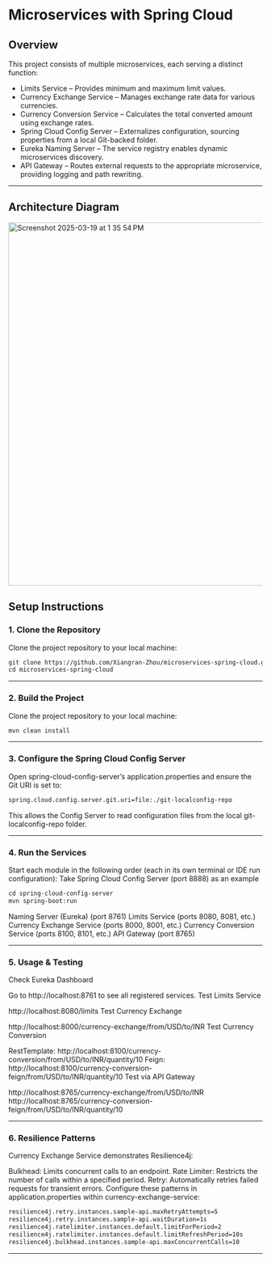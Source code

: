 # Microservices with Spring Cloud
## Overview
This project consists of multiple microservices, each serving a distinct function:
- Limits Service – Provides minimum and maximum limit values.
- Currency Exchange Service – Manages exchange rate data for various currencies.
- Currency Conversion Service – Calculates the total converted amount using exchange rates.
- Spring Cloud Config Server – Externalizes configuration, sourcing properties from a local Git-backed folder.
- Eureka Naming Server – The service registry enables dynamic microservices discovery.
- API Gateway – Routes external requests to the appropriate microservice, providing logging and path rewriting.
---
## Architecture Diagram
<img width="719" alt="Screenshot 2025-03-19 at 1 35 54 PM" src="https://github.com/user-attachments/assets/afb0c97a-b256-434c-b5c8-ad9d471bc768" />

## Setup Instructions
### 1. Clone the Repository
Clone the project repository to your local machine:
   ```xml
   git clone https://github.com/Xiangran-Zhou/microservices-spring-cloud.git
cd microservices-spring-cloud
   ```
---
### 2. Build the Project
Clone the project repository to your local machine:
   ```xml
   mvn clean install
   ```
---
### 3. Configure the Spring Cloud Config Server
Open spring-cloud-config-server’s application.properties and ensure the Git URI is set to:
   ```xml
   spring.cloud.config.server.git.uri=file:./git-localconfig-repo
   ```
This allows the Config Server to read configuration files from the local git-localconfig-repo folder.

---
### 4. Run the Services
Start each module in the following order (each in its own terminal or IDE run configuration):
Take Spring Cloud Config Server (port 8888) as an example
   ```xml
   cd spring-cloud-config-server
mvn spring-boot:run
   ```
Naming Server (Eureka) (port 8761)
Limits Service (ports 8080, 8081, etc.)
Currency Exchange Service (ports 8000, 8001, etc.)
Currency Conversion Service (ports 8100, 8101, etc.)
API Gateway (port 8765)

---
### 5. Usage & Testing
Check Eureka Dashboard

Go to http://localhost:8761 to see all registered services.
Test Limits Service

http://localhost:8080/limits
Test Currency Exchange

http://localhost:8000/currency-exchange/from/USD/to/INR
Test Currency Conversion

RestTemplate:
http://localhost:8100/currency-conversion/from/USD/to/INR/quantity/10
Feign:
http://localhost:8100/currency-conversion-feign/from/USD/to/INR/quantity/10
Test via API Gateway

http://localhost:8765/currency-exchange/from/USD/to/INR
http://localhost:8765/currency-conversion-feign/from/USD/to/INR/quantity/10

---
### 6. Resilience Patterns
Currency Exchange Service demonstrates Resilience4j:

Bulkhead: Limits concurrent calls to an endpoint.
Rate Limiter: Restricts the number of calls within a specified period.
Retry: Automatically retries failed requests for transient errors.
Configure these patterns in application.properties within currency-exchange-service:
   ```xml
   resilience4j.retry.instances.sample-api.maxRetryAttempts=5
resilience4j.retry.instances.sample-api.waitDuration=1s
resilience4j.ratelimiter.instances.default.limitForPeriod=2
resilience4j.ratelimiter.instances.default.limitRefreshPeriod=10s
resilience4j.bulkhead.instances.sample-api.maxConcurrentCalls=10
   ```
---



